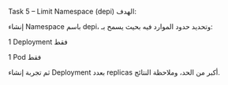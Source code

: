 Task 5 – Limit Namespace (depi)
الهدف:

إنشاء Namespace باسم depi، وتحديد حدود الموارد فيه بحيث يسمح بـ:

1 Deployment فقط

1 Pod فقط

ثم تجربة إنشاء Deployment بعدد replicas أكبر من الحد، وملاحظة النتائج.
